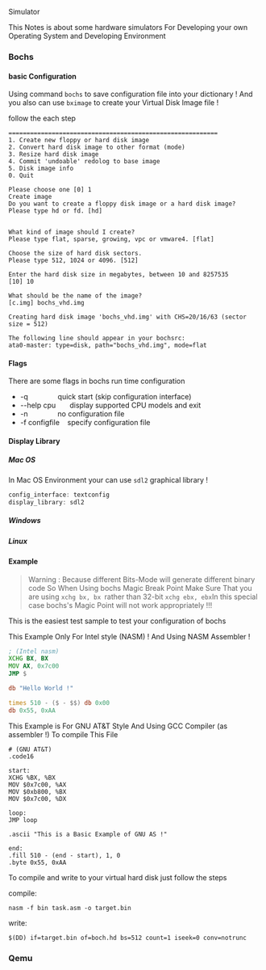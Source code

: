 

Simulator 

This Notes is about some hardware simulators For Developing your own Operating System and Developing Environment


### Bochs

#### basic Configuration

Using command `bochs` to save configuration file into your dictionary ! And you also can use `bximage` to create your Virtual Disk Image file !

follow the each step
```shell
==========================================================
1. Create new floppy or hard disk image
2. Convert hard disk image to other format (mode)
3. Resize hard disk image
4. Commit 'undoable' redolog to base image
5. Disk image info
0. Quit

Please choose one [0] 1  
Create image
Do you want to create a floppy disk image or a hard disk image?
Please type hd or fd. [hd] 

  
What kind of image should I create?
Please type flat, sparse, growing, vpc or vmware4. [flat] 
 
Choose the size of hard disk sectors.
Please type 512, 1024 or 4096. [512] 

Enter the hard disk size in megabytes, between 10 and 8257535
[10] 10

What should be the name of the image?
[c.img] bochs_vhd.img

Creating hard disk image 'bochs_vhd.img' with CHS=20/16/63 (sector size = 512)

The following line should appear in your bochsrc:
ata0-master: type=disk, path="bochs_vhd.img", mode=flat
```


#### Flags 

There are some flags in bochs run time configuration

- -q               quick start (skip configuration interface)
- --help cpu       display supported CPU models and exit
- -n               no configuration file
- -f configfile    specify configuration file


#### Display Library 

##### Mac OS
In Mac OS Environment your can use `sdl2` graphical library !
```c
config_interface: textconfig
display_library: sdl2
```

##### Windows


##### Linux

#### Example

> Warning : Because different Bits-Mode will generate different binary code So When Using bochs Magic Break Point Make Sure That you are using `xchg bx, bx `rather than 32-bit `xchg ebx, ebx`In this special case bochs's Magic Point will not work appropriately !!!


This is the easiest test sample to test your configuration of bochs

This Example Only For Intel style (NASM) ! And Using NASM Assembler !
```asm
; (Intel nasm)
XCHG BX, BX
MOV AX, 0x7c00
JMP $

db "Hello World !"

times 510 - ($ - $$) db 0x00
db 0x55, 0xAA
```
This Example is For GNU AT&T Style And Using GCC Compiler (as assembler !) To compile This File 

```
# (GNU AT&T)
.code16

start:
XCHG %BX, %BX
MOV $0x7c00, %AX
MOV $0xb800, %BX
MOV $0x7c00, %DX

loop:
JMP loop

.ascii "This is a Basic Example of GNU AS !"

end:
.fill 510 - (end - start), 1, 0
.byte 0x55, 0xAA
```

To compile and write to your virtual hard disk just follow the steps

compile:
```shell
nasm -f bin task.asm -o target.bin
```
write:
```shell
$(DD) if=target.bin of=boch.hd bs=512 count=1 iseek=0 conv=notrunc
```

### Qemu